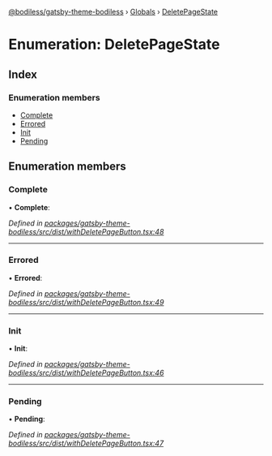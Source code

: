 [@bodiless/gatsby-theme-bodiless](../README.md) › [Globals](../globals.md) › [DeletePageState](deletepagestate.md)

# Enumeration: DeletePageState

## Index

### Enumeration members

* [Complete](deletepagestate.md#complete)
* [Errored](deletepagestate.md#errored)
* [Init](deletepagestate.md#init)
* [Pending](deletepagestate.md#pending)

## Enumeration members

###  Complete

• **Complete**:

*Defined in [packages/gatsby-theme-bodiless/src/dist/withDeletePageButton.tsx:48](https://github.com/Guilherme-Almeida-Zeni/Bodiless-JS/blob/c57f63f7/packages/gatsby-theme-bodiless/src/dist/withDeletePageButton.tsx#L48)*

___

###  Errored

• **Errored**:

*Defined in [packages/gatsby-theme-bodiless/src/dist/withDeletePageButton.tsx:49](https://github.com/Guilherme-Almeida-Zeni/Bodiless-JS/blob/c57f63f7/packages/gatsby-theme-bodiless/src/dist/withDeletePageButton.tsx#L49)*

___

###  Init

• **Init**:

*Defined in [packages/gatsby-theme-bodiless/src/dist/withDeletePageButton.tsx:46](https://github.com/Guilherme-Almeida-Zeni/Bodiless-JS/blob/c57f63f7/packages/gatsby-theme-bodiless/src/dist/withDeletePageButton.tsx#L46)*

___

###  Pending

• **Pending**:

*Defined in [packages/gatsby-theme-bodiless/src/dist/withDeletePageButton.tsx:47](https://github.com/Guilherme-Almeida-Zeni/Bodiless-JS/blob/c57f63f7/packages/gatsby-theme-bodiless/src/dist/withDeletePageButton.tsx#L47)*
